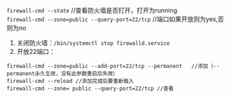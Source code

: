 
`firewall-cmd --state` //查看防火墙是否打开，打开为running  
`firewall-cmd --zone=public --query-port=22/tcp` //端口如果开放则为yes,否则为no  

1. 关闭防火墙：`/bin/systemctl stop firewalld.service`  
2. 开放22端口：  
```
firewall-cmd --zone=public --add-port=22/tcp --permanent   //添加（--permanent永久生效，没有此参数重启后失效）
firewall-cmd --reload //添加完成后要重新载入
firewall-cmd --zone= public --query-port=22/tcp //查看
```